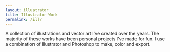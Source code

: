 ```yaml
---
layout: illustrator
title: Illustrator Work
permalink: /ill/
---
```


A collection of illustrations and vector art I've created over the years. The majority of these works have been personal projects I've made for fun. I use a combination of Illustrator and Photoshop to make, color and export.
